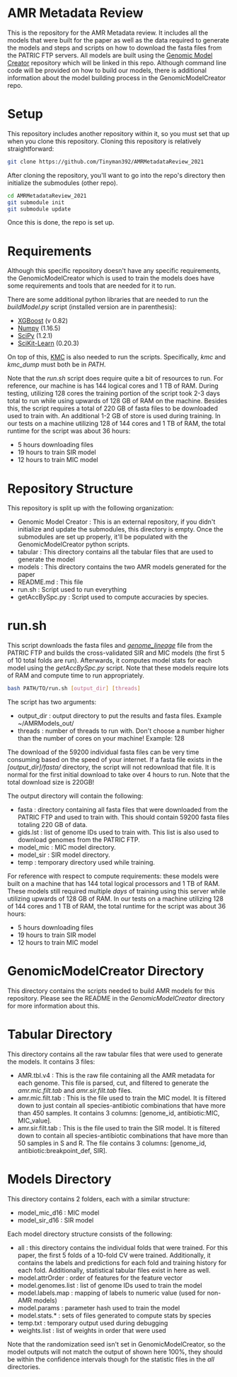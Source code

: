 # AMR Metadata Review

This is the repository for the AMR Metadata review.  It includes all the models that were built for the paper as well as the data required to generate the models and steps and scripts on how to download the fasta files from the PATRIC FTP servers.  All models are built using the [Genomic Model Creator](https://github.com/Tinyman392/GenomicModelCreator) repository which will be linked in this repo.  Although command line code will be provided on how to build our models, there is additional information about the model building process in the GenomicModelCreator repo. 

# Setup

This repository includes another repository within it, so you must set that up when you clone this repository.  Cloning this repository is relatively straightforward:

```bash
git clone https://github.com/Tinyman392/AMRMetadataReview_2021
```

After cloning the repository, you'll want to go into the repo's directory then initialize the submodules (other repo).

```bash
cd AMRMetadataReview_2021
git submodule init
git submodule update
```

Once this is done, the repo is set up.

# Requirements

Although this specific repository doesn't have any specific requirements, the GenomicModelCreator which is used to train the models does have some requirements and tools that are needed for it to run.  

There are some additional python libraries that are needed to run the *buildModel.py* script (installed version are in parenthesis):
- [XGBoost](https://xgboost.readthedocs.io/en/latest/) (v 0.82)
- [Numpy](https://numpy.org) (1.16.5)
- [SciPy](https://www.scipy.org) (1.2.1)
- [SciKit-Learn](https://scikit-learn.org/stable/) (0.20.3)

On top of this, [KMC](http://sun.aei.polsl.pl/REFRESH/index.php?page=projects&project=kmc&subpage=about) is also needed to run the scripts.  Specifically, *kmc* and *kmc_dump* must both be in *PATH*.

Note that the *run.sh* script does require quite a bit of resources to run.  For reference, our machine is has 144 logical cores and 1 TB of RAM.  During testing, utilizing 128 cores the training portion of the script took 2-3 days total to run while using upwards of 128 GB of RAM on the machine.  Besides this, the script requires a total of 220 GB of fasta files to be downloaded used to train with.  An additional 1-2 GB of store is used during training.  In our tests on a machine utilizing 128 of 144 cores and 1 TB of RAM, the total runtime for the script was about 36 hours:
- 5 hours downloading files
- 19 hours to train SIR model
- 12 hours to train MIC model

# Repository Structure

This repository is split up with the following organization:
- Genomic Model Creator : This is an external repository, if you didn't initialize and update the submodules, this directory is empty.  Once the submodules are set up properly, it'll be populated with the GenomicModelCreator python scripts.
- tabular : This directory contains all the tabular files that are used to generate the model
- models : This directory contains the two AMR models generated for the paper
- README.md : This file
- run.sh : Script used to run everything
- getAccBySpc.py : Script used to compute accuracies by species.

# run.sh

This script downloads the fasta files and [*genome_lineage*](ftp://ftp.patricbrc.org/RELEASE_NOTES/genome_lineage) file from the PATRIC FTP and builds the cross-validated SIR and MIC models (the first 5 of 10 total folds are run).  Afterwards, it computes model stats for each model using the *getAccBySpc.py* script.  Note that these models require lots of RAM and compute time to run appropriately.  

```bash
bash PATH/TO/run.sh [output_dir] [threads]
```

The script has two arguments:
- output_dir : output directory to put the results and fasta files.  Example \~/AMRModels_out/
- threads : number of threads to run with.  Don't choose a number higher than the number of cores on your machine!  Example: 128

The download of the 59200 individual fasta files can be very time consuming based on the speed of your internet.  If a fasta file exists in the *[output_dir]/fasta/* directory, the script will not redownload that file.  It is normal for the first initial download to take over 4 hours to run.  Note that the total download size is 220GB!  

The output directory will contain the following:
- fasta : directory containing all fasta files that were downloaded from the PATRIC FTP and used to train with.  This should contain 59200 fasta files totaling 220 GB of data.  
- gids.lst : list of genome IDs used to train with.  This list is also used to download genomes from the PATRIC FTP.  
- model_mic : MIC model directory.
- model_sir : SIR model directory.
- temp : temporary directory used while training.  

For reference with respect to compute requirements: these models were built on a machine that has 144 total logical processors and 1 TB of RAM.  These models still required multiple *days* of training using this server while utilizing upwards of 128 GB of RAM.  In our tests on a machine utilizing 128 of 144 cores and 1 TB of RAM, the total runtime for the script was about 36 hours:
- 5 hours downloading files
- 19 hours to train SIR model
- 12 hours to train MIC model

# GenomicModelCreator Directory

This directory contains the scripts needed to build AMR models for this repository.  Please see the README in the *GenomicModelCreator* directory for more information about this.  

# Tabular Directory

This directory contains all the raw tabular files that were used to generate the models.  It contains 3 files:
- AMR.tbl.v4 : This is the raw file containing all the AMR metadata for each genome.  This file is parsed, cut, and filtered to generate the *amr.mic.filt.tab* and *amr.sir.filt.tab* files.
- amr.mic.filt.tab : This is the file used to train the MIC model.  It is filtered down to just contain all species-antibiotic combinations that have more than 450 samples.  It contains 3 columns: [genome_id, antibiotic:MIC, MIC_value].
- amr.sir.filt.tab : This is the file used to train the SIR model.  It is filtered down to contain all species-antibiotic combinations that have more than 50 samples in S and R.  The file contains 3 columns: [genome_id, antibiotic:breakpoint_def, SIR].

# Models Directory

This directory contains 2 folders, each with a similar structure:
- model_mic_d16 : MIC model
- model_sir_d16 : SIR model

Each model directory structure consists of the following:
- all : this directory contains the individual folds that were trained.  For this paper, the first 5 folds of a 10-fold CV were trained.  Additionally, it contains the labels and predictions for each fold and training history for each fold.  Additionally, statistical tabular files exist in here as well.
- model.attrOrder : order of features for the feature vector
- model.genomes.list : list of genome IDs used to train the model
- model.labels.map : mapping of labels to numeric value (used for non-AMR models)
- model.params : parameter hash used to train the model
- model.stats.* : sets of files generated to compute stats by species
- temp.txt : temporary output used during debugging
- weights.list : list of weights in order that were used

Note that the randomization seed isn't set in GenomicModelCreator, so the model outputs will not match the output of shown here 100%, they should be within the confidence intervals though for the statistic files in the *all* directories.

